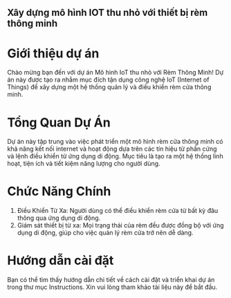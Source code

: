 ## Xây dựng mô hình IOT thu nhỏ với thiết bị rèm thông minh
# Giới thiệu dự án
Chào mừng bạn đến với dự án Mô hình IoT thu nhỏ với Rèm Thông Minh! 
Dự án này được tạo ra nhằm mục đích tận dụng công nghệ IoT (Internet of Things) để xây dựng một hệ thống quản lý và điều khiển rèm cửa thông minh.
# Tổng Quan Dự Án
Dự án này tập trung vào việc phát triển một mô hình rèm cửa thông minh có khả năng kết nối internet và hoạt động dựa trên các tín hiệu từ phần cứng và lệnh điều khiển từ ứng dụng di động. Mục tiêu là tạo ra một hệ thống linh hoạt, tiện ích và tiết kiệm năng lượng cho người dùng.
# Chức Năng Chính
1. Điều Khiển Từ Xa: Người dùng có thể điều khiển rèm cửa từ bất kỳ đâu thông qua ứng dụng di động.
2. Giám sát thiết bị từ xa: Mọi trạng thái của rèm đều được đồng bộ với ứng dụng di động, giúp cho việc quản lý rèm cửa trở nên dễ dàng.
# Hướng dẫn cài đặt
Bạn có thể tìm thấy hướng dẫn chi tiết về cách cài đặt và triển khai dự án trong thư mục Instructions. Xin vui lòng tham khảo tài liệu này để bắt đầu.

